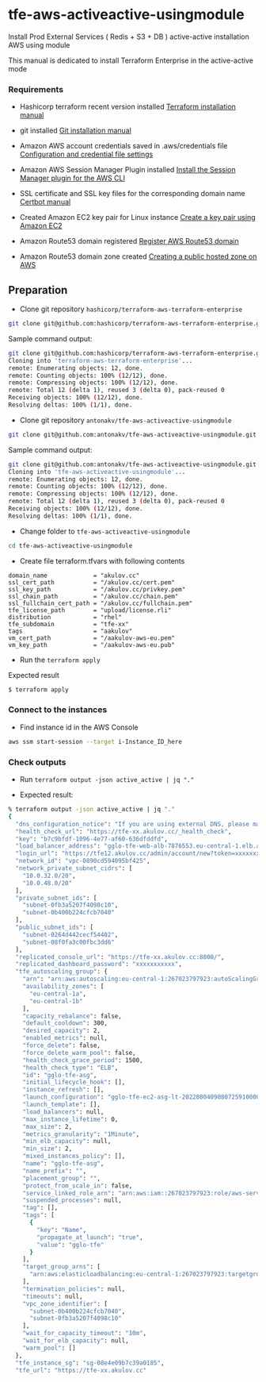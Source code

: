 # tfe-aws-activeactive-usingmodule
Install Prod External Services ( Redis + S3 + DB ) active-active installation AWS using module

This manual is dedicated to install Terraform Enterprise in the active-active mode

### Requirements

- Hashicorp terraform recent version installed
[Terraform installation manual](https://learn.hashicorp.com/tutorials/terraform/install-cli)

- git installed
[Git installation manual](https://git-scm.com/download/mac)

- Amazon AWS account credentials saved in .aws/credentials file
[Configuration and credential file settings](https://docs.aws.amazon.com/cli/latest/userguide/cli-configure-files.html)

- Amazon AWS Session Manager Plugin installed
[Install the Session Manager plugin for the AWS CLI](https://docs.aws.amazon.com/systems-manager/latest/userguide/session-manager-working-with-install-plugin.html)

- SSL certificate and SSL key files for the corresponding domain name
[Certbot manual](https://certbot.eff.org/instructions)

- Created Amazon EC2 key pair for Linux instance
[Create a key pair using Amazon EC2](https://docs.aws.amazon.com/AWSEC2/latest/UserGuide/ec2-key-pairs.html#having-ec2-create-your-key-pair)

- Amazon Route53 domain registered
[Register AWS Route53 domain](https://docs.aws.amazon.com/Route53/latest/DeveloperGuide/domain-register.html)

- Amazon Route53 domain zone created
[Creating a public hosted zone on AWS](https://docs.aws.amazon.com/Route53/latest/DeveloperGuide/CreatingHostedZone.html)

## Preparation 

- Clone git repository `hashicorp/terraform-aws-terraform-enterprise`

```bash
git clone git@github.com:hashicorp/terraform-aws-terraform-enterprise.git
```

Sample command output:

```bash
git clone git@github.com:hashicorp/terraform-aws-terraform-enterprise.git
Cloning into 'terraform-aws-terraform-enterprise'...
remote: Enumerating objects: 12, done.
remote: Counting objects: 100% (12/12), done.
remote: Compressing objects: 100% (12/12), done.
remote: Total 12 (delta 1), reused 3 (delta 0), pack-reused 0
Receiving objects: 100% (12/12), done.
Resolving deltas: 100% (1/1), done.
```

- Clone git repository `antonakv/tfe-aws-activeactive-usingmodule`

```bash
git clone git@github.com:antonakv/tfe-aws-activeactive-usingmodule.git
```

Sample command output:

```bash
git clone git@github.com:antonakv/tfe-aws-activeactive-usingmodule.git
Cloning into 'tfe-aws-activeactive-usingmodule'...
remote: Enumerating objects: 12, done.
remote: Counting objects: 100% (12/12), done.
remote: Compressing objects: 100% (12/12), done.
remote: Total 12 (delta 1), reused 3 (delta 0), pack-reused 0
Receiving objects: 100% (12/12), done.
Resolving deltas: 100% (1/1), done.
```

- Change folder to `tfe-aws-activeactive-usingmodule`

```bash
cd tfe-aws-activeactive-usingmodule
```

- Create file terraform.tfvars with following contents

```
domain_name             = "akulov.cc"
ssl_cert_path           = "/akulov.cc/cert.pem"
ssl_key_path            = "/akulov.cc/privkey.pem"
ssl_chain_path          = "/akulov.cc/chain.pem"
ssl_fullchain_cert_path = "/akulov.cc/fullchain.pem"
tfe_license_path        = "upload/license.rli"
distribution            = "rhel"
tfe_subdomain           = "tfe-xx"
tags                    = "aakulov"
vm_cert_path            = "/aakulov-aws-eu.pem"
vm_key_path             = "/aakulov-aws-eu.pub"

```

- Run the `terraform apply`

Expected result

```bash
$ terraform apply


```

### Connect to the instances

- Find instance id in the AWS Console

```bash
aws ssm start-session --target i-Instance_ID_here
```

### Check outputs

- Run `terraform output -json active_active | jq "."`

- Expected result:

```bash
% terraform output -json active_active | jq "."
{
  "dns_configuration_notice": "If you are using external DNS, please make sure to create a DNS record using the load_balancer_address output that has been provided",
  "health_check_url": "https://tfe-xx.akulov.cc/_health_check",
  "key": "b7c9bfdf-1096-4e77-af60-636dfddfd",
  "load_balancer_address": "gglo-tfe-web-alb-7876553.eu-central-1.elb.amazonaws.com",
  "login_url": "https://tfe12.akulov.cc/admin/account/new?token=xxxxxxxxxxxxx",
  "network_id": "vpc-0890cd594095bf425",
  "network_private_subnet_cidrs": [
    "10.0.32.0/20",
    "10.0.48.0/20"
  ],
  "private_subnet_ids": [
    "subnet-0fb3a5207f4098c10",
    "subnet-0b400b224cfcb7040"
  ],
  "public_subnet_ids": [
    "subnet-0264d442cecf54402",
    "subnet-08f0fa3c00fbc3dd6"
  ],
  "replicated_console_url": "https://tfe-xx.akulov.cc:8800/",
  "replicated_dashboard_password": "xxxxxxxxxxx",
  "tfe_autoscaling_group": {
    "arn": "arn:aws:autoscaling:eu-central-1:267023797923:autoScalingGroup:71e6dc51-43dd-4282-b295-801d867a3de1:autoScalingGroupName/gglo-tfe-asg",
    "availability_zones": [
      "eu-central-1a",
      "eu-central-1b"
    ],
    "capacity_rebalance": false,
    "default_cooldown": 300,
    "desired_capacity": 2,
    "enabled_metrics": null,
    "force_delete": false,
    "force_delete_warm_pool": false,
    "health_check_grace_period": 1500,
    "health_check_type": "ELB",
    "id": "gglo-tfe-asg",
    "initial_lifecycle_hook": [],
    "instance_refresh": [],
    "launch_configuration": "gglo-tfe-ec2-asg-lt-20220804090807259100000007",
    "launch_template": [],
    "load_balancers": null,
    "max_instance_lifetime": 0,
    "max_size": 2,
    "metrics_granularity": "1Minute",
    "min_elb_capacity": null,
    "min_size": 2,
    "mixed_instances_policy": [],
    "name": "gglo-tfe-asg",
    "name_prefix": "",
    "placement_group": "",
    "protect_from_scale_in": false,
    "service_linked_role_arn": "arn:aws:iam::267023797923:role/aws-service-role/autoscaling.amazonaws.com/AWSServiceRoleForAutoScaling",
    "suspended_processes": null,
    "tag": [],
    "tags": [
      {
        "key": "Name",
        "propagate_at_launch": "true",
        "value": "gglo-tfe"
      }
    ],
    "target_group_arns": [
      "arn:aws:elasticloadbalancing:eu-central-1:267023797923:targetgroup/gglo-tfe-alb-tg-443/453622e7d8552710"
    ],
    "termination_policies": null,
    "timeouts": null,
    "vpc_zone_identifier": [
      "subnet-0b400b224cfcb7040",
      "subnet-0fb3a5207f4098c10"
    ],
    "wait_for_capacity_timeout": "10m",
    "wait_for_elb_capacity": null,
    "warm_pool": []
  },
  "tfe_instance_sg": "sg-08e4e09b7c39a0185",
  "tfe_url": "https://tfe-xx.akulov.cc"
```
